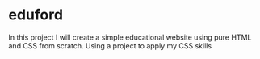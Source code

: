 # eduford
In this project I will create a simple educational website using pure HTML and CSS from scratch.
Using a project to apply my CSS skills
